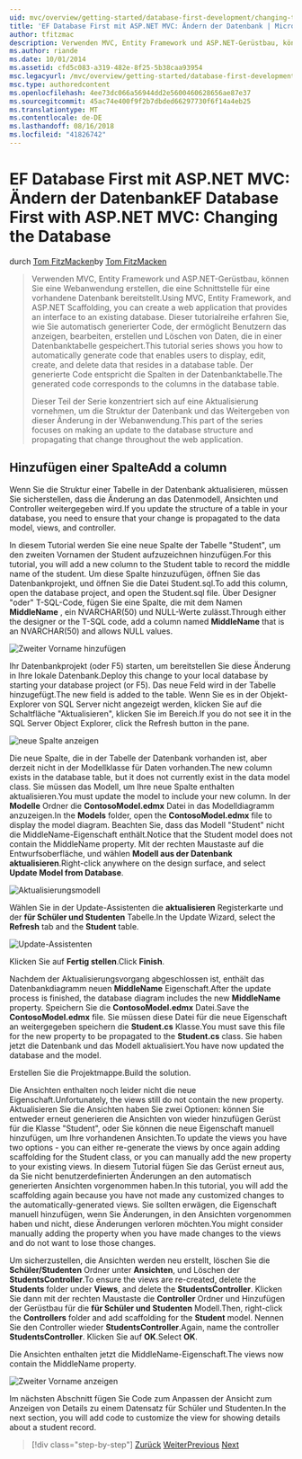 ```yaml
---
uid: mvc/overview/getting-started/database-first-development/changing-the-database
title: 'EF Database First mit ASP.NET MVC: Ändern der Datenbank | Microsoft-Dokumentation'
author: tfitzmac
description: Verwenden MVC, Entity Framework und ASP.NET-Gerüstbau, können Sie eine Webanwendung erstellen, die eine Schnittstelle für eine vorhandene Datenbank bereitstellt. Dieses Tutorial Seri...
ms.author: riande
ms.date: 10/01/2014
ms.assetid: cfd5c083-a319-482e-8f25-5b38caa93954
msc.legacyurl: /mvc/overview/getting-started/database-first-development/changing-the-database
msc.type: authoredcontent
ms.openlocfilehash: 4ee73dc066a56944dd2e5600460628656ae87e37
ms.sourcegitcommit: 45ac74e400f9f2b7dbded66297730f6f14a4eb25
ms.translationtype: MT
ms.contentlocale: de-DE
ms.lasthandoff: 08/16/2018
ms.locfileid: "41826742"
---
```

<a name="ef-database-first-with-aspnet-mvc-changing-the-database"></a><span data-ttu-id="534b1-104">EF Database First mit ASP.NET MVC: Ändern der Datenbank</span><span class="sxs-lookup"><span data-stu-id="534b1-104">EF Database First with ASP.NET MVC: Changing the Database</span></span>
====================
<span data-ttu-id="534b1-105">durch [Tom FitzMacken](https://github.com/tfitzmac)</span><span class="sxs-lookup"><span data-stu-id="534b1-105">by [Tom FitzMacken](https://github.com/tfitzmac)</span></span>

> <span data-ttu-id="534b1-106">Verwenden MVC, Entity Framework und ASP.NET-Gerüstbau, können Sie eine Webanwendung erstellen, die eine Schnittstelle für eine vorhandene Datenbank bereitstellt.</span><span class="sxs-lookup"><span data-stu-id="534b1-106">Using MVC, Entity Framework, and ASP.NET Scaffolding, you can create a web application that provides an interface to an existing database.</span></span> <span data-ttu-id="534b1-107">Dieser tutorialreihe erfahren Sie, wie Sie automatisch generierter Code, der ermöglicht Benutzern das anzeigen, bearbeiten, erstellen und Löschen von Daten, die in einer Datenbanktabelle gespeichert.</span><span class="sxs-lookup"><span data-stu-id="534b1-107">This tutorial series shows you how to automatically generate code that enables users to display, edit, create, and delete data that resides in a database table.</span></span> <span data-ttu-id="534b1-108">Der generierte Code entspricht die Spalten in der Datenbanktabelle.</span><span class="sxs-lookup"><span data-stu-id="534b1-108">The generated code corresponds to the columns in the database table.</span></span>
> 
> <span data-ttu-id="534b1-109">Dieser Teil der Serie konzentriert sich auf eine Aktualisierung vornehmen, um die Struktur der Datenbank und das Weitergeben von dieser Änderung in der Webanwendung.</span><span class="sxs-lookup"><span data-stu-id="534b1-109">This part of the series focuses on making an update to the database structure and propagating that change throughout the web application.</span></span>


## <a name="add-a-column"></a><span data-ttu-id="534b1-110">Hinzufügen einer Spalte</span><span class="sxs-lookup"><span data-stu-id="534b1-110">Add a column</span></span>

<span data-ttu-id="534b1-111">Wenn Sie die Struktur einer Tabelle in der Datenbank aktualisieren, müssen Sie sicherstellen, dass die Änderung an das Datenmodell, Ansichten und Controller weitergegeben wird.</span><span class="sxs-lookup"><span data-stu-id="534b1-111">If you update the structure of a table in your database, you need to ensure that your change is propagated to the data model, views, and controller.</span></span>

<span data-ttu-id="534b1-112">In diesem Tutorial werden Sie eine neue Spalte der Tabelle "Student", um den zweiten Vornamen der Student aufzuzeichnen hinzufügen.</span><span class="sxs-lookup"><span data-stu-id="534b1-112">For this tutorial, you will add a new column to the Student table to record the middle name of the student.</span></span> <span data-ttu-id="534b1-113">Um diese Spalte hinzuzufügen, öffnen Sie das Datenbankprojekt, und öffnen Sie die Datei Student.sql.</span><span class="sxs-lookup"><span data-stu-id="534b1-113">To add this column, open the database project, and open the Student.sql file.</span></span> <span data-ttu-id="534b1-114">Über Designer "oder" T-SQL-Code, fügen Sie eine Spalte, die mit dem Namen **MiddleName** , ein NVARCHAR(50) und NULL-Werte zulässt.</span><span class="sxs-lookup"><span data-stu-id="534b1-114">Through either the designer or the T-SQL code, add a column named **MiddleName** that is an NVARCHAR(50) and allows NULL values.</span></span>

![Zweiter Vorname hinzufügen](changing-the-database/_static/image1.png)

<span data-ttu-id="534b1-116">Ihr Datenbankprojekt (oder F5) starten, um bereitstellen Sie diese Änderung in Ihre lokale Datenbank.</span><span class="sxs-lookup"><span data-stu-id="534b1-116">Deploy this change to your local database by starting your database project (or F5).</span></span> <span data-ttu-id="534b1-117">Das neue Feld wird in der Tabelle hinzugefügt.</span><span class="sxs-lookup"><span data-stu-id="534b1-117">The new field is added to the table.</span></span> <span data-ttu-id="534b1-118">Wenn Sie es in der Objekt-Explorer von SQL Server nicht angezeigt werden, klicken Sie auf die Schaltfläche "Aktualisieren", klicken Sie im Bereich.</span><span class="sxs-lookup"><span data-stu-id="534b1-118">If you do not see it in the SQL Server Object Explorer, click the Refresh button in the pane.</span></span>

![neue Spalte anzeigen](changing-the-database/_static/image2.png)

<span data-ttu-id="534b1-120">Die neue Spalte, die in der Tabelle der Datenbank vorhanden ist, aber derzeit nicht in der Modellklasse für Daten vorhanden.</span><span class="sxs-lookup"><span data-stu-id="534b1-120">The new column exists in the database table, but it does not currently exist in the data model class.</span></span> <span data-ttu-id="534b1-121">Sie müssen das Modell, um Ihre neue Spalte enthalten aktualisieren.</span><span class="sxs-lookup"><span data-stu-id="534b1-121">You must update the model to include your new column.</span></span> <span data-ttu-id="534b1-122">In der **Modelle** Ordner die **ContosoModel.edmx** Datei in das Modelldiagramm anzuzeigen.</span><span class="sxs-lookup"><span data-stu-id="534b1-122">In the **Models** folder, open the **ContosoModel.edmx** file to display the model diagram.</span></span> <span data-ttu-id="534b1-123">Beachten Sie, dass das Modell "Student" nicht die MiddleName-Eigenschaft enthält.</span><span class="sxs-lookup"><span data-stu-id="534b1-123">Notice that the Student model does not contain the MiddleName property.</span></span> <span data-ttu-id="534b1-124">Mit der rechten Maustaste auf die Entwurfsoberfläche, und wählen **Modell aus der Datenbank aktualisieren**.</span><span class="sxs-lookup"><span data-stu-id="534b1-124">Right-click anywhere on the design surface, and select **Update Model from Database**.</span></span>

![Aktualisierungsmodell](changing-the-database/_static/image3.png)

<span data-ttu-id="534b1-126">Wählen Sie in der Update-Assistenten die **aktualisieren** Registerkarte und der **für Schüler und Studenten** Tabelle.</span><span class="sxs-lookup"><span data-stu-id="534b1-126">In the Update Wizard, select the **Refresh** tab and the **Student** table.</span></span>

![Update-Assistenten](changing-the-database/_static/image4.png)

<span data-ttu-id="534b1-128">Klicken Sie auf **Fertig stellen**.</span><span class="sxs-lookup"><span data-stu-id="534b1-128">Click **Finish**.</span></span>

<span data-ttu-id="534b1-129">Nachdem der Aktualisierungsvorgang abgeschlossen ist, enthält das Datenbankdiagramm neuen **MiddleName** Eigenschaft.</span><span class="sxs-lookup"><span data-stu-id="534b1-129">After the update process is finished, the database diagram includes the new **MiddleName** property.</span></span> <span data-ttu-id="534b1-130">Speichern Sie die **ContosoModel.edmx** Datei.</span><span class="sxs-lookup"><span data-stu-id="534b1-130">Save the **ContosoModel.edmx** file.</span></span> <span data-ttu-id="534b1-131">Sie müssen diese Datei für die neue Eigenschaft an weitergegeben speichern die **Student.cs** Klasse.</span><span class="sxs-lookup"><span data-stu-id="534b1-131">You must save this file for the new property to be propagated to the **Student.cs** class.</span></span> <span data-ttu-id="534b1-132">Sie haben jetzt die Datenbank und das Modell aktualisiert.</span><span class="sxs-lookup"><span data-stu-id="534b1-132">You have now updated the database and the model.</span></span>

<span data-ttu-id="534b1-133">Erstellen Sie die Projektmappe.</span><span class="sxs-lookup"><span data-stu-id="534b1-133">Build the solution.</span></span>

<span data-ttu-id="534b1-134">Die Ansichten enthalten noch leider nicht die neue Eigenschaft.</span><span class="sxs-lookup"><span data-stu-id="534b1-134">Unfortunately, the views still do not contain the new property.</span></span> <span data-ttu-id="534b1-135">Aktualisieren Sie die Ansichten haben Sie zwei Optionen: können Sie entweder erneut generieren die Ansichten von wieder hinzufügen Gerüst für die Klasse "Student", oder Sie können die neue Eigenschaft manuell hinzufügen, um Ihre vorhandenen Ansichten.</span><span class="sxs-lookup"><span data-stu-id="534b1-135">To update the views you have two options - you can either re-generate the views by once again adding scaffolding for the Student class, or you can manually add the new property to your existing views.</span></span> <span data-ttu-id="534b1-136">In diesem Tutorial fügen Sie das Gerüst erneut aus, da Sie nicht benutzerdefinierten Änderungen an den automatisch generierten Ansichten vorgenommen haben.</span><span class="sxs-lookup"><span data-stu-id="534b1-136">In this tutorial, you will add the scaffolding again because you have not made any customized changes to the automatically-generated views.</span></span> <span data-ttu-id="534b1-137">Sie sollten erwägen, die Eigenschaft manuell hinzufügen, wenn Sie Änderungen, in den Ansichten vorgenommen haben und nicht, diese Änderungen verloren möchten.</span><span class="sxs-lookup"><span data-stu-id="534b1-137">You might consider manually adding the property when you have made changes to the views and do not want to lose those changes.</span></span>

<span data-ttu-id="534b1-138">Um sicherzustellen, die Ansichten werden neu erstellt, löschen Sie die **Schüler/Studenten** Ordner unter **Ansichten**, und Löschen der **StudentsController**.</span><span class="sxs-lookup"><span data-stu-id="534b1-138">To ensure the views are re-created, delete the **Students** folder under **Views**, and delete the **StudentsController**.</span></span> <span data-ttu-id="534b1-139">Klicken Sie dann mit der rechten Maustaste die **Controller** Ordner und Hinzufügen der Gerüstbau für die **für Schüler und Studenten** Modell.</span><span class="sxs-lookup"><span data-stu-id="534b1-139">Then, right-click the **Controllers** folder and add scaffolding for the **Student** model.</span></span> <span data-ttu-id="534b1-140">Nennen Sie den Controller wieder **StudentsController**.</span><span class="sxs-lookup"><span data-stu-id="534b1-140">Again, name the controller **StudentsController**.</span></span> <span data-ttu-id="534b1-141">Klicken Sie auf **OK**.</span><span class="sxs-lookup"><span data-stu-id="534b1-141">Select **OK**.</span></span>

<span data-ttu-id="534b1-142">Die Ansichten enthalten jetzt die MiddleName-Eigenschaft.</span><span class="sxs-lookup"><span data-stu-id="534b1-142">The views now contain the MiddleName property.</span></span>

![Zweiter Vorname anzeigen](changing-the-database/_static/image5.png)

<span data-ttu-id="534b1-144">Im nächsten Abschnitt fügen Sie Code zum Anpassen der Ansicht zum Anzeigen von Details zu einem Datensatz für Schüler und Studenten.</span><span class="sxs-lookup"><span data-stu-id="534b1-144">In the next section, you will add code to customize the view for showing details about a student record.</span></span>

> [!div class="step-by-step"]
> <span data-ttu-id="534b1-145">[Zurück](generating-views.md)
> [Weiter](customizing-a-view.md)</span><span class="sxs-lookup"><span data-stu-id="534b1-145">[Previous](generating-views.md)
[Next](customizing-a-view.md)</span></span>
